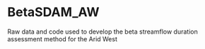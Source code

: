 # BetaSDAM_AW
Raw data and code used to develop the beta streamflow duration assessment method for the Arid West
